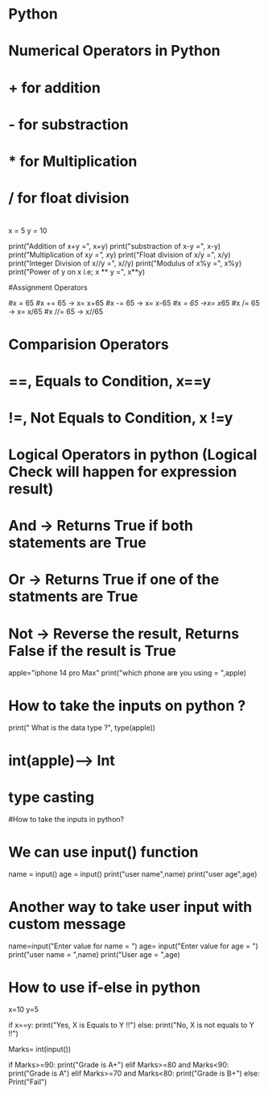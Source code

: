 # Python
# Numerical Operators in Python

# + for addition
# - for substraction
# * for Multiplication
# / for float division
# 

x = 5
y = 10

print("Addition of x+y =", x+y)
print("substraction of x-y =", x-y)
print("Multiplication of x*y =", x*y)
print("Float division of x/y =", x/y)
print("Integer Division of x//y =", x//y)
print("Modulus of x%y =", x%y)
print("Power of y on x i.e; x ** y =", x**y)


#Assignment Operators

#x = 65
#x += 65 -> x= x+65
#x -= 65 -> x= x-65
#x *= 65 ->x= x*65
#x /= 65 -> x= x/65
#x //= 65 -> x//65

# Comparision Operators
 
# ==, Equals to Condition, x==y
# !=, Not Equals to Condition, x !=y

# Logical Operators in python (Logical Check will happen for expression result)
# And -> Returns True if both statements are True
# Or  -> Returns True if one of the statments are True
# Not -> Reverse the result, Returns False if the result is True

apple="iphone 14 pro Max"
print("which phone are you using = ",apple)

# How to take the inputs on python ?
print(" What is the data type ?", type(apple))

# int(apple)--> Int
# type casting 

#How to take the inputs in python?
# We can use input() function

name = input()
age = input()
print("user name",name)
print("user age",age)

# Another way to take user input with custom message

name=input("Enter value for name = ")
age= input("Enter value for age = ")
print("user name = ",name)
print("User age = ",age)



# How to use if-else in python

x=10
y=5

if x==y:
    print("Yes, X is Equals to Y !!")
else:
    print("No, X is not equals to Y !!")


Marks= int(input())

if Marks>=90:
    print("Grade is A+")
elif Marks>=80 and Marks<90:
    print("Grade is A")
elif Marks>=70 and Marks<80:
    print("Grade is B+")
else:
    Print("Fail")
